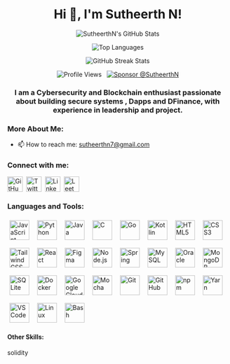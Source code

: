 <h1 align="center">Hi 👋, I'm Sutheerth N!</h1>

<p align="center"><img src="https://github-readme-stats.vercel.app/api?username=SutheerthN&show_icons=true&locale=en&theme=onedark&count_private=true&hide_border=true" alt="SutheerthN's GitHub Stats" /></p>

<p align="center"><img src="https://github-readme-stats.vercel.app/api/top-langs?username=SutheerthN&locale=en&theme=onedark&layout=compact&hide_border=true" alt="Top Languages" /></p>

<p align="center"><img src="https://streak-stats.demolab.com/?user=SutheerthN&theme=onedark&hide_border=true" alt="GitHub Streak Stats" /></p>

<p align="center">
  <img src="https://komarev.com/ghpvc/?username=SutheerthN&label=Profile%20views&color=brightgreen&style=flat" alt="Profile Views" />   <a href="https://github.com/sponsors/SutheerthN" target="_blank" rel="noreferrer noopener"><img src="https://img.shields.io/badge/Sponsor-%E2%9D%A4-%23db61a2?logo=GitHub-Sponsors&style=social" alt="Sponsor @SutheerthN" /></a>
</p>

<h3 align="center">I am a Cybersecurity and Blockchain enthusiast passionate about building secure systems , Dapps and DFinance, with experience in leadership and project.</h3>

<h3 align="left">More About Me:</h3>

- 📫 How to reach me: [sutheerthn7@gmail.com](mailto:sutheerthn7@gmail.com)

<h3 align="left">Connect with me:</h3>
<div class="social-icons-wrapper">
<p style="text-align: left; display: flex; flex-wrap: wrap; align-items: center; gap: 8px;">
<a href="https://github.com/SutheerthN" target="_blank" rel="noreferrer noopener" title="GitHub" class="social-icon-link">
    <img src="https://cdn.simpleicons.org/github" alt="GitHub" height="35" width="35" style="vertical-align: middle;"/>
  </a>
  <a href="https://twitter.com/SutheerthN" target="_blank" rel="noreferrer noopener" title="Twitter / X" class="social-icon-link">
    <img src="https://cdn.jsdelivr.net/gh/devicons/devicon@latest/icons/twitter/twitter-original.svg" alt="Twitter / X" height="35" width="35" style="vertical-align: middle;"/>
  </a>
  <a href="https://linkedin.com/in/in/sutheerthn" target="_blank" rel="noreferrer noopener" title="LinkedIn" class="social-icon-link">
    <img src="https://cdn.jsdelivr.net/gh/devicons/devicon@latest/icons/linkedin/linkedin-original.svg" alt="LinkedIn" height="35" width="35" style="vertical-align: middle;"/>
  </a>
  <a href="https://leetcode.com/SutheerthN2265" target="_blank" rel="noreferrer noopener" title="LeetCode" class="social-icon-link">
    <img src="https://cdn.simpleicons.org/leetcode" alt="LeetCode" height="35" width="35" style="vertical-align: middle;"/>
  </a>
</p>
</div>

<div class="skills-section">
<h3 align="left">Languages and Tools:</h3>
<p style="text-align: left; display: flex; flex-wrap: wrap; gap: 8px; align-items: center;">
<img src="https://skillicons.dev/icons?i=javascript" alt="JavaScript" height="45" style="vertical-align: middle; margin: 5px;" />
  <img src="https://skillicons.dev/icons?i=python" alt="Python" height="45" style="vertical-align: middle; margin: 5px;" />
  <img src="https://skillicons.dev/icons?i=java" alt="Java" height="45" style="vertical-align: middle; margin: 5px;" />
  <img src="https://skillicons.dev/icons?i=c" alt="C" height="45" style="vertical-align: middle; margin: 5px;" />
  <img src="https://skillicons.dev/icons?i=go" alt="Go" height="45" style="vertical-align: middle; margin: 5px;" />
  <img src="https://skillicons.dev/icons?i=kotlin" alt="Kotlin" height="45" style="vertical-align: middle; margin: 5px;" />
  <img src="https://cdn.jsdelivr.net/gh/devicons/devicon@latest/icons/html5/html5-original.svg" alt="HTML5" height="45" style="vertical-align: middle; margin: 5px;" />
  <img src="https://cdn.jsdelivr.net/gh/devicons/devicon@latest/icons/css3/css3-original.svg" alt="CSS3" height="45" style="vertical-align: middle; margin: 5px;" />
  <img src="https://skillicons.dev/icons?i=tailwindcss" alt="Tailwind CSS" height="45" style="vertical-align: middle; margin: 5px;" />
  <img src="https://skillicons.dev/icons?i=react" alt="React" height="45" style="vertical-align: middle; margin: 5px;" />
  <img src="https://cdn.simpleicons.org/figma" alt="Figma" height="45" style="vertical-align: middle; margin: 5px;" />
  <img src="https://skillicons.dev/icons?i=nodejs" alt="Node.js" height="45" style="vertical-align: middle; margin: 5px;" />
  <img src="https://skillicons.dev/icons?i=spring" alt="Spring" height="45" style="vertical-align: middle; margin: 5px;" />
  <img src="https://skillicons.dev/icons?i=mysql" alt="MySQL" height="45" style="vertical-align: middle; margin: 5px;" />
  <img src="https://cdn.jsdelivr.net/gh/devicons/devicon@latest/icons/oracle/oracle-original.svg" alt="Oracle" height="45" style="vertical-align: middle; margin: 5px;" />
  <img src="https://skillicons.dev/icons?i=mongodb" alt="MongoDB" height="45" style="vertical-align: middle; margin: 5px;" />
  <img src="https://skillicons.dev/icons?i=sqlite" alt="SQLite" height="45" style="vertical-align: middle; margin: 5px;" />
  <img src="https://skillicons.dev/icons?i=docker" alt="Docker" height="45" style="vertical-align: middle; margin: 5px;" />
  <img src="https://skillicons.dev/icons?i=googlecloud" alt="Google Cloud" height="45" style="vertical-align: middle; margin: 5px;" />
  <img src="https://cdn.jsdelivr.net/gh/devicons/devicon@latest/icons/mocha/mocha-original.svg" alt="Mocha" height="45" style="vertical-align: middle; margin: 5px;" />
  <img src="https://skillicons.dev/icons?i=git" alt="Git" height="45" style="vertical-align: middle; margin: 5px;" />
  <img src="https://skillicons.dev/icons?i=github" alt="GitHub" height="45" style="vertical-align: middle; margin: 5px;" />
  <img src="https://skillicons.dev/icons?i=npm" alt="npm" height="45" style="vertical-align: middle; margin: 5px;" />
  <img src="https://skillicons.dev/icons?i=yarn" alt="Yarn" height="45" style="vertical-align: middle; margin: 5px;" />
  <img src="https://skillicons.dev/icons?i=vscode" alt="VS Code" height="45" style="vertical-align: middle; margin: 5px;" />
  <img src="https://cdn.simpleicons.org/linux" alt="Linux" height="45" style="vertical-align: middle; margin: 5px;" />
  <img src="https://skillicons.dev/icons?i=bash" alt="Bash" height="45" style="vertical-align: middle; margin: 5px;" />
</p>
<h4 align="left">Other Skills:</h4>
<p>solidity</p>
</div>
